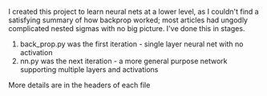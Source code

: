 I created this project to learn neural nets at a lower level, as I couldn't find a satisfying summary of how backprop worked; most articles had ungodly complicated nested sigmas with no big picture. I've done this in stages.
1. back_prop.py was the first iteration - single layer neural net with no activation
2. nn.py was the next iteration - a more general purpose network supporting multiple layers and activations

More details are in the headers of each file
